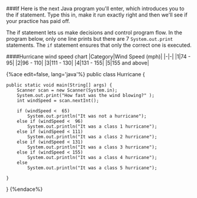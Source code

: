 <!-- djw:done-->
<!-- ajh:we need to talk about the difference between blocks and lines in if-statements. -->
###If
Here is the next Java program you'll enter, which introduces you to the if statement. Type this in, make it run exactly right and then we'll see if your practice has paid off.

The if statement lets us make decisions and control program flow. In the program below, only one line prints but there are 7 ```System.out.print``` statements. The ```if``` statement ensures that only the correct one is executed.

####Hurricane wind speed chart
|Category|Wind Speed (mph)|
|-|-|
|1|74 - 95|
|2|96 - 110|
|3|111 - 130|
|4|131 - 155|
|5|155 and above|


{%ace edit=false, lang='java'%}
public class Hurricane {

	public static void main(String[] args) {
		Scanner scan = new Scanner(System.in);
		System.out.print("How fast was the wind blowing?" );
		int windSpeed = scan.nextInt();

        if (windSpeed <  65) 
        	System.out.println("It was not a hurricane");
        else if (windSpeed <  96) 
        	System.out.println("It was a class 1 hurricane");      
        else if (windSpeed < 111) 
        	System.out.println("It was a class 2 hurricane");      
        else if (windSpeed < 131) 
        	System.out.println("It was a class 3 hurricane");      
        else if (windSpeed < 155) 
        	System.out.println("It was a class 4 hurricane");      
        else
        	System.out.println("It was a class 5 hurricane");
 
	}
}
{%endace%}

<!--
####Your assignment
Write a program to accept an integer from the user. The program should print the integer or  'Fizz','Buzz' or 'FizzBuzz'. For numbers 1 through 100, if the number is divisible by 3 print Fizz. If the number is divisible by 5 print Buzz. If the number is divisible by both 3 and 5 ( ie...15, 45, etc) print FizzBuzz. Otherwise print the number.
-->
